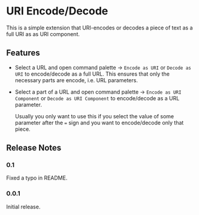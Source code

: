 # URI Encode/Decode

This is a simple extension that URI-encodes or decodes a piece of text as a full URI as as 
URI component.

## Features

* Select a URL and open command palette -> `Encode as URI` or `Decode as URI` to encode/decode as
  a full URL. This ensures that only the necessary parts are encode, i.e. URL parameters.

* Select a part of a URL and open command palette -> `Encode as URI Component` or 
  `Decode as URI Component` to encode/decode as a URL parameter. 
  
  Usually you only want to use this if you select the value of some parameter after the `=` sign 
  and you want to encode/decode only that piece.

## Release Notes

### 0.1

Fixed a typo in README.

### 0.0.1

Initial release.
